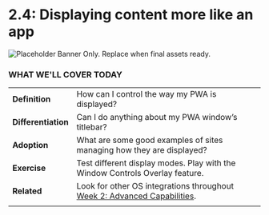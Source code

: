 # 2.4: Displaying content more like an app

![Placeholder Banner Only. Replace when final assets ready.](_media/day-04.png)

### WHAT WE'LL COVER TODAY

| | |
|:--|:--- |
| **Definition** | How can I control the way my PWA is displayed? |
| **Differentiation** | Can I do anything about my PWA window’s titlebar? |
| **Adoption**| What are some good examples of sites managing how they are displayed? |
| **Exercise**| Test different display modes. Play with the Window Controls Overlay feature. |
| **Related**| Look for other OS integrations throughout [Week 2: Advanced Capabilities](../advanced-capabilities). |
| |

<br/>
